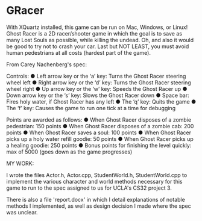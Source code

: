 # GRacer

With XQuartz installed, this game can be run on Mac, Windows, or Linux! Ghost Racer is a 2D racer/shooter game in which the goal is to save as many Lost Souls as possible, while killing the undead. Oh, and also it would be good to try not to crash your car. Last but NOT LEAST, you must avoid human pedestrians at all costs (hardest part of the game). 

From Carey Nachenberg's spec:

Controls:
● Left arrow key or the ‘a’ key: Turns the Ghost Racer steering wheel left
● Right arrow key or the ‘d’ key: Turns the Ghost Racer steering wheel right
● Up arrow key or the ‘w’ key: Speeds the Ghost Racer up
● Down arrow key or the ‘s’ key: Slows the Ghost Racer down
● Space bar: Fires holy water, if Ghost Racer has any left
● The ‘q’ key: Quits the game
● The ‘f’ key: Causes the game to run one tick at a time for debugging

Points are awarded as follows:
● When Ghost Racer disposes of a zombie pedestrian: 150 points
● When Ghost Racer disposes of a zombie cab: 200 points
● When Ghost Racer saves a soul: 100 points
● When Ghost Racer picks up a holy water refill goodie: 50 points
● When Ghost Racer picks up a healing goodie: 250 points
● Bonus points for finishing the level quickly: max of 5000 (goes down as the game
progresses)


MY WORK: 

I wrote the files Actor.h, Actor.cpp, StudentWorld.h, StudentWorld.cpp to implement the various character and world methods necessary for this game to run to the spec assigned to us for UCLA's CS32 project 3. 

There is also a file 'report.docx' in which I detail explanations of notable methods I implemented, as well as design decision I made where the spec was unclear. 

